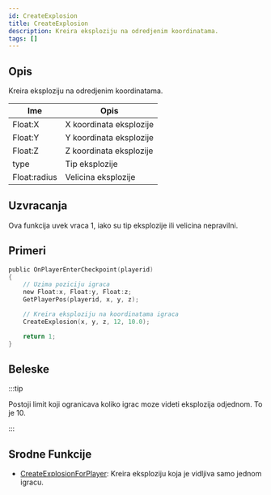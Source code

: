 ```yaml
---
id: CreateExplosion
title: CreateExplosion
description: Kreira eksploziju na odredjenim koordinatama.
tags: []
---
```


## Opis

Kreira eksploziju na odredjenim koordinatama.

| Ime          | Opis                               |
| ------------ | ---------------------------------- |
| Float:X      | X koordinata eksplozije            |
| Float:Y      | Y koordinata eksplozije            |
| Float:Z      | Z koordinata eksplozije            |
| type         | Tip eksplozije                     |
| Float:radius | Velicina eksplozije                |

## Uzvracanja

Ova funkcija uvek vraca 1, iako su tip eksplozije ili velicina nepravilni.

## Primeri

```c
public OnPlayerEnterCheckpoint(playerid)
{
    // Uzima poziciju igraca
    new Float:x, Float:y, Float:z;
    GetPlayerPos(playerid, x, y, z);

    // Kreira eksploziju na koordinatama igraca
    CreateExplosion(x, y, z, 12, 10.0);

    return 1;
}
```

## Beleske

:::tip

Postoji limit koji ogranicava koliko igrac moze videti eksplozija odjednom. To je 10.

:::

## Srodne Funkcije

- [CreateExplosionForPlayer](CreateExplosionForPlayer.md): Kreira eksploziju koja je vidljiva samo jednom igracu.
